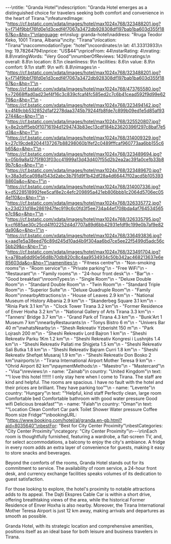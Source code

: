 ---\ntitle: "Granda Hotel"\ndescription: "Granda Hotel emerges as a distinguished choice for travelers seeking both comfort and convenience in the heart of Tirana."\nfeaturedImage: "https://cf.bstatic.com/xdata/images/hotel/max1024x768/323488201.jpg?k=f714f9bbf76fd0e1d3cedf4f7067a3472db928308df197bab1ba603d355f1867&o=&hp=1"\nlanguage: en\nslug: granda-hotel\naddress: "Rruga Teodor Keko, 1001 Tirana, Albania"\ncity: "Tirana"\nlocation: "Tirana"\naccommodationType: "hotel"\ncoordinates:\n  lat: 41.33313933\n  lng: 19.78264794\nprice: "US$44"\npriceFrom: 44\nstarRating: 4\nrating: 8.8\nratingWords: "Very Good"\nnumberOfReviews: 1426\nratings:\n  overall: 8.8\n  location: 8.1\n  cleanliness: 9\n  facilities: 8.6\n  value: 8.9\n  comfort: 9.1\n  staff: 9\n  wifi: 8.8\nimages:\n  - "https://cf.bstatic.com/xdata/images/hotel/max1024x768/323488201.jpg?k=f714f9bbf76fd0e1d3cedf4f7067a3472db928308df197bab1ba603d355f1867&o=&hp=1"\n  - "https://cf.bstatic.com/xdata/images/hotel/max1024x768/473765580.jpg?k=72668ffad0ad23ef4f16c3c839cfcaf4fc585ed2c7c6b41cead592f9d99e6279&o=&hp=1"\n  - "https://cf.bstatic.com/xdata/images/hotel/max1024x768/323494142.jpg?k=4f49cbb532852d1af2278daa3745b79244fb8fde7c899b09ed1e5d85af932744&o=&hp=1"\n  - "https://cf.bstatic.com/xdata/images/hotel/max1024x768/325520807.jpg?k=8e2cbff5eb0f10716194d1294743b83ec13cdf184b23620396f297c8baf7e5d3&o=&hp=1"\n  - "https://cf.bstatic.com/xdata/images/hotel/max1024x768/314009329.jpg?k=27c19cde82044137267b88298060b1fef2c0489fffcaf960773aa6bb155c6b65&o=&hp=1"\n  - "https://cf.bstatic.com/xdata/images/hotel/max1024x768/323489694.jpg?k=05b9a8a1275f803f03cc41999a13d43d407f55d2b2ea2ac391a0ce1b33b89b7c&o=&hp=1"\n  - "https://cf.bstatic.com/xdata/images/hotel/max1024x768/323489670.jpg?k=38a3d5ca098a1543d2abc3b791d9f1b42df28a4d66447f02acd5b1053938860a&o=&hp=1"\n  - "https://cf.bstatic.com/xdata/images/hotel/max1024x768/314007336.jpg?k=d5228518992fee5caf8e2c4efc209895a421eb806bbb1c2064d5706ec054e110&o=&hp=1"\n  - "https://cf.bstatic.com/xdata/images/hotel/max1024x768/326335772.jpg?k=23d231d18e2861947fec919c6c0fd3f5ee734a44ef708bda4af764534565e7c9&o=&hp=1"\n  - "https://cf.bstatic.com/xdata/images/hotel/max1024x768/326335795.jpg?k=cf685ae30c25cd41f02252d4d7707a89d6bb42931efdf9c199e0b7af9e82da90&o=&hp=1"\n  - "https://cf.bstatic.com/xdata/images/hotel/max1024x768/336493836.jpg?k=aad1e5a38eed76c89d245d10ad4b9f304aa6bd7ce5ee22f5499d5adc56c5bb29&o=&hp=1"\n  - "https://cf.bstatic.com/xdata/images/hotel/max1024x768/323491704.jpg?k=a78ba6dd90e56d8b70db820c8c4aa9534934c50b342ac468213637e6e85603da&o=&hp=1"\namenities:\n  - "Fitness centre"\n  - "Non-smoking rooms"\n  - "Room service"\n  - "Private parking"\n  - "Free WiFi"\n  - "Restaurant"\n  - "Family rooms"\n  - "24-hour front desk"\n  - "Bar"\n  - "Good breakfast"\nroomTypes:\n  - "Single Room"\n  - "Deluxe Double Room"\n  - "Standard Double Room"\n  - "Twin Room"\n  - "Standard Triple Room"\n  - "Superior Suite"\n  - "Deluxe Quadruple Room"\n  - "Family Room"\nnearbyAttractions:\n  - "House of Leaves 2.9 km"\n  - "National Museum of History Albania 2.9 km"\n  - "Skanderbeg Square 3.1 km"\n  - "Rinia Park 3.1 km"\n  - "Clock Tower Tirana 3.2 km"\n  - "Former Residence of Enver Hoxha 3.2 km"\n  - "National Gallery of Arts Tirana 3.3 km"\n  - "Tanners' Bridge 3.7 km"\n  - "Grand Park of Tirana 4.3 km"\n  - "Bunk'Art 1 Museum 7 km"\nnearbyRestaurants:\n  - "Tonys Bistro 6 m"\n  - "Univers Bar 40 m"\nwhatsNearby:\n  - "Shesh Rekreativ Yzberisht 150 m"\n  - "Park Lojrash 200 m"\n  - "Sheshi Rekreativ Lord Bajron 1 km"\n  - "Sheshi Rekreativ Parku 1Km 1.2 km"\n  - "Sheshi Rekreativ Kongresi i Lushnjës 1.4 km"\n  - "Sheshi Rekreativ Pallati me Shigjeta 1.5 km"\n  - "Sheshi Rekreativ Sali Butka 1.8 km"\n  - "Sheshi Rekreativ Bajram Curri 1.8 km"\n  - "Sheshi Rekreativ Shefqet Musaraj 1.9 km"\n  - "Sheshi Rekreativ Don Bosko 2 km"\nairports:\n  - "Tirana International Airport Mother Teresa 9 km"\n  - "Ohrid Airport 82 km"\npaymentMethods:\n  - "Maestro"\n  - "Mastercard"\n  - "Visa"\nreviews:\n  - name: "Zainab"\n    country: "United Kingdom"\n    text: "“I love this hotel !!!!!!! I only stay here when I come to Tirana. The staff are kind and helpful. The rooms are spacious. I have no fault with the hotel and their prices are brilliant.
They have parking too”"\n  - name: "Levente"\n    country: "Hungary"\n    text: "“Helpful, kind staff
Perfectly clean, large room
Comfortable bed
Comfortable bathroom with good water pressure
Good wifi
Delicious breakfast”"\n  - name: "Falah"\n    country: "Oman"\n    text: "“Location
Clean
Comfort
Car park
Toilet
Shower
Water pressure
Coffee
Room size
Fridge”"\nbookingURL: "https://www.booking.com/hotel/al/granda.en-gb.html?aid=8035640"\nbestFor: "Best for City Center Proximity"\nbestCategories: "City Center Proximity"\ncategory: "City Center Proximity"\n---\n\nEach room is thoughtfully furnished, featuring a wardrobe, a flat-screen TV, and, for select accommodations, a balcony to enjoy the city's ambiance. A fridge in every room adds an extra layer of convenience for guests, making it easy to store snacks and beverages.

Beyond the comforts of the rooms, Granda Hotel stands out for its commitment to service. The availability of room service, a 24-hour front desk, and currency exchange facilities speaks volumes of its dedication to guest satisfaction. 

For those looking to explore, the hotel's proximity to notable attractions adds to its appeal. The Dajti Ekspres Cable Car is within a short drive, offering breathtaking views of the area, while the historical Former Residence of Enver Hoxha is also nearby. Moreover, the Tirana International Mother Teresa Airport is just 12 km away, making arrivals and departures as smooth as possible.

Granda Hotel, with its strategic location and comprehensive amenities, positions itself as an ideal base for both leisure and business travelers in Tirana.